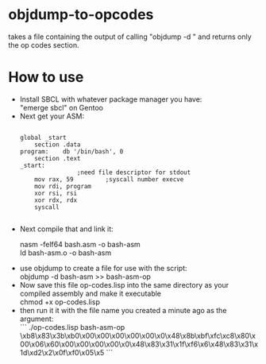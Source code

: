 # objdump-to-opcodes
takes a file containing the output of calling "objdump -d <asm file>" and returns only the op codes section.

<h1> How to use </h1>
<ul>
	<li>Install SBCL with whatever package manager you have:<br>
		"emerge sbcl" on Gentoo</li>

<li>Next get your ASM:</li>



```

global _start
	section .data
program:	db '/bin/bash', 0
	section .text
_start:
				;need file descriptor for stdout
	mov rax, 59 		;syscall number execve
	mov rdi, program             
	xor rsi, rsi
	xor rdx, rdx
	syscall
	
```


<li>Next compile that and link it:

nasm -felf64 bash.asm -o bash-asm <br>
ld bash-asm.o -o bash-asm</li>

<li>use objdump to create a file for use with the script:<br>
objdump -d bash-asm >> bash-asm-op
</li>

<li>Now save this file op-codes.lisp into the same directory as your compiled assembly and make it executable<br>
chmod +x op-codes.lisp</li>

<li>then run it it with the file name you created a minute ago as the argument:</li>
```
./op-codes.lisp bash-asm-op
\xb8\x83\x3b\xb0\x00\x00\x00\x00\x00\x0\x48\x8b\xbf\xfc\xc8\x80\x00\x06\x60\x00\x00\x00\x00\x0\x48\x83\x31\x1f\xf6\x6\x48\x83\x31\x1d\xd2\x2\x0f\xf0\x05\x5
```

</ul>

